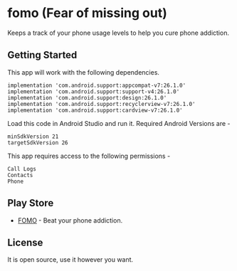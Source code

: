 # fomo (Fear of missing out)
Keeps a track of your phone usage levels to help you cure phone addiction.

## Getting Started
This app will work with the following dependencies.

```
implementation 'com.android.support:appcompat-v7:26.1.0'
implementation 'com.android.support:support-v4:26.1.0'
implementation 'com.android.support:design:26.1.0'
implementation 'com.android.support:recyclerview-v7:26.1.0'
implementation 'com.android.support:cardview-v7:26.1.0'
```

Load this code in Android Studio and run it.
Required Android Versions are - 
```
minSdkVersion 21
targetSdkVersion 26
```

This app requires access to the following permissions -
```
Call Logs
Contacts
Phone
```

## Play Store

* [FOMO](https://play.google.com/store/apps/details?id=com.manifest.fomo&hl=en) - Beat your phone addiction.

## License 
It is open source, use it however you want.
